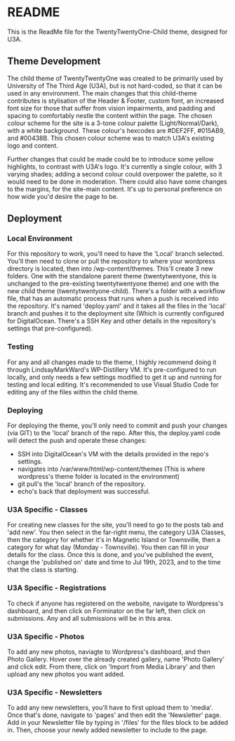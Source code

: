 # README

This is the ReadMe file for the TwentyTwentyOne-Child theme, designed for U3A.

## Theme Development
The child theme of TwentyTwentyOne was created to be primarily used by University of The Third Age (U3A), but is not hard-coded, so that it can be used in any environment.
The main changes that this child-theme contributes is stylisation of the Header & Footer, custom font, an increased font size for those that suffer from vision impairments, and padding and spacing to comfortably nestle the content within the page.
The chosen colour scheme for the site is a 3-tone colour palette (Light/Normal/Dark), with a white background. These colour's hexcodes are #DEF2FF, #015AB9, and #00438B. This chosen colour scheme was to match U3A's existing logo and content.

Further changes that could be made could be to introduce some yellow highlights, to contrast with U3A's logo. It's currently a single colour, with 3 varying shades; adding a second colour could overpower the palette, so it would need to be done in moderation.
There could also have some changes to the margins, for the site-main content. It's up to personal preference on how wide you'd desire the page to be.


## Deployment
### Local Environment
For this repository to work, you'll need to have the 'Local' branch selected. You'll then need to clone or pull the repository to where your wordpress directory is located, then into /wp-content/themes. This'll create 3 new folders. One with the standalone parent theme (twentytwentyone, this is unchanged to the pre-existing twentytwentyone theme) and one with the new child theme (twentytwentyone-child).
There's a folder with a workflow file, that has an automatic process that runs when a push is received into the repository. It's named 'deploy.yaml' and it takes all the files in the 'local' branch and pushes it to the deployment site (Which is currently configured for DigitalOcean. There's a SSH Key and other details in the repository's settings that pre-configured).

### Testing
For any and all changes made to the theme, I highly recommend doing it through LindsayMarkWard's WP-Distillery VM. It's pre-configured to run locally, and only needs a few settings modified to get it up and running for testing and local editing.
It's recommended to use Visual Studio Code for editing any of the files within the child theme.

### Deploying
For deploying the theme, you'll only need to commit and push your changes (via GIT) to the 'local' branch of the repo.
After this, the deploy.yaml code will detect the push and operate these changes:
 - SSH into DigitalOcean's VM with the details provided in the repo's settings.
 - navigates into /var/www/html/wp-content/themes (This is where wordpress's theme folder is located in the environment)
 - git pull's the 'local' branch of the repository.
 - echo's back that deployment was successful.

### U3A Specific - Classes
For creating new classes for the site, you'll need to go to the posts tab and 'add new'.
You then select in the far-right menu, the category U3A Classes, then the category for whether it's in Magnetic Island or Townsville, then a category for what day (Monday - Townsville).
You then can fill in your details for the class. Once this is done, and you've published the event, change the 'published on' date and time to Jul 19th, 2023, and to the time that the class is starting.

### U3A Specific - Registrations
To check if anyone has registered on the website, navigate to Wordpress's dashboard, and then click on Forminator on the far left, then click on submissions. Any and all submissions will be in this area.

### U3A Specific - Photos
To add any new photos, naviagte to Wordpress's dashboard, and then Photo Gallery. Hover over the already created gallery, name 'Photo Gallery' and click edit. From there, click on 'Import from Media Library' and then upload any new photos you want added.

### U3A Specific - Newsletters
To add any new newsletters, you'll have to first upload them to 'media'. Once that's done, navigate to 'pages' and then edit the 'Newsletter' page. Add in your Newsletter file by typing in '/files' for the files block to be added in. Then, choose your newly added newsletter to include to the page.